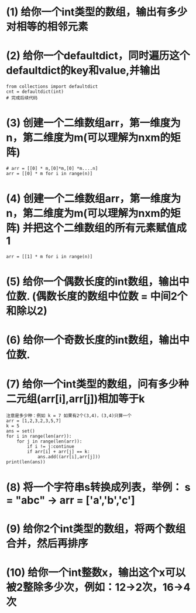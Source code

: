 


# (1) 给你一个int类型的数组，输出有多少对相等的相邻元素


# (2) 给你一个defaultdict，同时遍历这个defaultdict的key和value,并输出
    from collections import defaultdict
    cnt = defaultdict(int)
    # 完成后续代码

# (3) 创建一个二维数组arr，第一维度为n，第二维度为m(可以理解为nxm的矩阵)
    # arr = [[0] * m,[0]*m,[0] *m....n]
    arr = [[0] * m for i in range(n)]
# (4) 创建一个二维数组arr，第一维度为n，第二维度为m(可以理解为nxm的矩阵) 并把这个二维数组的所有元素赋值成1
    arr = [[1] * m for i in range(n)]
# (5) 给你一个偶数长度的int数组，输出中位数. (偶数长度的数组中位数 = 中间2个和除以2)

# (6) 给你一个奇数长度的int数组，输出中位数. 

# (7) 给你一个int类型的数组，问有多少种二元组(arr[i],arr[j])相加等于k
    注意是多少种：例如 k = 7 如果有2个(3,4)，(3,4)只算一个
    arr = [1,2,3,2,3,5,7]
    k = 5
    ans = set()
    for i in range(len(arr)):
        for j in range(len(arr)):
            if i != j:continue
            if arr[i] + arr[j] == k:
                ans.add((arr[i],arr[j]))
    print(len(ans))
    

# (8) 将一个字符串s转换成列表，举例： s = "abc" -> arr = ['a','b','c']

# (9) 给你2个int类型的数组，将两个数组合并，然后再排序

# (10) 给你一个int整数x，输出这个x可以被2整除多少次，例如：12->2次，16->4次